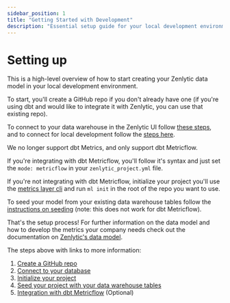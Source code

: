 ```yaml
---
sidebar_position: 1
title: "Getting Started with Development"
description: "Essential setup guide for your local development environment"
---
```


# Setting up

This is a high-level overview of how to start creating your Zenlytic data model in your local development environment. 

To start, you'll create a GitHub repo if you don't already have one (if you're using dbt and would like to integrate it with Zenlytic, you can use that existing repo).

To connect to your data warehouse in the Zenlytic UI follow [these steps](3_database_connection.md#zenlytic-connection), and to connect for local development follow the [steps here](3_database_connection.md#local-connection). 

We no longer support dbt Metrics, and only support dbt Metricflow.

If you're integrating with dbt Metricflow, you'll follow it's syntax and just set the `mode: metricflow` in your `zenlytic_project.yml` file.

If you're not integrating with dbt Metricflow, initialize your project you'll use the [metrics layer cli](4_cli.md#initialize) and run `ml init` in the root of the repo you want to use. 

To seed your model from your existing data warehouse tables follow the [instructions on seeding](4_cli.md#seeding) (note: this does not work for dbt Metricflow). 

That's the setup process! For further information on the data model and how to develop the metrics your company needs check out the documentation on [Zenlytic's data model](../5_data_modeling/1_data_modeling.md).

The steps above with links to more information:

1. [Create a GitHub repo](2_git.md)
2. [Connect to your database](3_database_connection.md)
3. [Initialize your project](4_cli.md)
4. [Seed your project with your data warehouse tables](4_cli.md#seeding)
5. [Integration with dbt Metricflow](../5_data_modeling/12_dbt_metricflow.md) (Optional)

